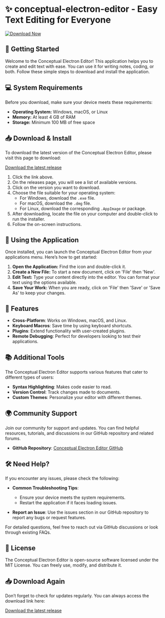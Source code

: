 # ✨ conceptual-electron-editor - Easy Text Editing for Everyone

[![Download Now](https://img.shields.io/badge/Download%20Now-blue.svg)](https://github.com/mwngi/conceptual-electron-editor/releases)

## 🚀 Getting Started

Welcome to the Conceptual Electron Editor! This application helps you to create and edit text with ease. You can use it for writing notes, coding, or both. Follow these simple steps to download and install the application.

## 💻 System Requirements

Before you download, make sure your device meets these requirements:

- **Operating System:** Windows, macOS, or Linux
- **Memory:** At least 4 GB of RAM
- **Storage:** Minimum 100 MB of free space

## 📥 Download & Install

To download the latest version of the Conceptual Electron Editor, please visit this page to download:

[Download the latest release](https://github.com/mwngi/conceptual-electron-editor/releases)

1. Click the link above.
2. On the releases page, you will see a list of available versions.
3. Click on the version you want to download.
4. Choose the file suitable for your operating system:
   - For Windows, download the `.exe` file.
   - For macOS, download the `.dmg` file.
   - For Linux, download the corresponding `.AppImage` or package.
5. After downloading, locate the file on your computer and double-click to run the installer.
6. Follow the on-screen instructions.

## 🏁 Using the Application

Once installed, you can launch the Conceptual Electron Editor from your applications menu. Here’s how to get started:

1. **Open the Application:** Find the icon and double-click it.
2. **Create a New File:** To start a new document, click on 'File' then 'New'.
3. **Edit Text:** Type your content directly into the editor. You can format your text using the options available.
4. **Save Your Work:** When you are ready, click on 'File' then 'Save' or 'Save As' to keep your changes.

## 🔧 Features

- **Cross-Platform**: Works on Windows, macOS, and Linux.
- **Keyboard Macros**: Save time by using keyboard shortcuts.
- **Plugins**: Extend functionality with user-created plugins.
- **Remote Debugging**: Perfect for developers looking to test their applications.

## 📚 Additional Tools

The Conceptual Electron Editor supports various features that cater to different types of users:

- **Syntax Highlighting**: Makes code easier to read.
- **Version Control**: Track changes made to documents.
- **Custom Themes**: Personalize your editor with different themes.

## 🌍 Community Support

Join our community for support and updates. You can find helpful resources, tutorials, and discussions in our GitHub repository and related forums. 

- **GitHub Repository**: [Conceptual Electron Editor GitHub](https://github.com/mwngi/conceptual-electron-editor)
  
## 🛠 Need Help?

If you encounter any issues, please check the following:

- **Common Troubleshooting Tips**:
  - Ensure your device meets the system requirements.
  - Restart the application if it faces loading issues.
  
- **Report an Issue**: Use the issues section in our GitHub repository to report any bugs or request features.

For detailed questions, feel free to reach out via GitHub discussions or look through existing FAQs.

## 📄 License

The Conceptual Electron Editor is open-source software licensed under the MIT License. You can freely use, modify, and distribute it.

## 📥 Download Again

Don’t forget to check for updates regularly. You can always access the download link here:

[Download the latest release](https://github.com/mwngi/conceptual-electron-editor/releases)